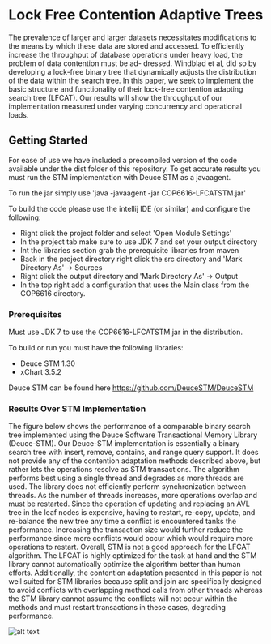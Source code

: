 # Lock Free Contention Adaptive Trees

The prevalence of larger and larger datasets necessitates modifications to the means
by which these data are stored and accessed.  To efficiently increase the throughput
of database operations under heavy load, the problem of data contention must be ad-
dressed.  Windblad et al, did so by developing a lock-free binary tree that dynamically
adjusts the distribution of the data within the search tree.  In this paper, we seek to
implement the basic structure and functionality of their lock-free contention adapting
search tree (LFCAT). Our results will show the throughput of our implementation measured 
under varying concurrency and operational loads.

## Getting Started

For ease of use we have included a precompiled version of the code available under 
the dist folder of this repository. To get accurate results you must run the STM implementation with Deuce STM as a 
javaagent.

To run the jar simply use 'java -javaagent <DEUCE AGENT JAR> -jar COP6616-LFCATSTM.jar'

To build the code please use the intellij IDE (or similar) and configure the following:
* Right click the project folder and select 'Open Module Settings'
* In the project tab make sure to use JDK 7 and set your output directory
* Int the libraries section grab the prerequisite libraries from maven
* Back in the project directory right click the src directory and 'Mark Directory As' -> Sources
* Right click the output directory and 'Mark Directory As' -> Output
* In the top right add a configuration that uses the Main class from the COP6616 directory.

### Prerequisites

Must use JDK 7 to use the COP6616-LFCATSTM.jar in the distribution.

To build or run you must have the following libraries:
* Deuce STM 1.30
* xChart 3.5.2

Deuce STM can be found here https://github.com/DeuceSTM/DeuceSTM

### Results Over STM Implementation
The figure below shows the performance of a comparable binary search tree implemented using the Deuce Software Transactional 
Memory Library (Deuce-STM). Our Deuce-STM implementation is essentially a binary search tree with insert, remove, contains, 
and range query support. It does not provide any of the contention adaptation methods described above, but rather lets the 
operations resolve as STM transactions. The algorithm performs best using a single thread and degrades as more threads are 
used. The library does not efficiently perform synchronization between threads. As the number of threads increases, more 
operations overlap and must be restarted. Since the operation of updating and replacing an AVL tree in the leaf nodes is 
expensive, having to restart, re-copy, update, and re-balance the new tree any time a conflict is encountered tanks the 
performance. Increasing the transaction size would further reduce the performance since more conflicts would occur which 
would require more operations to restart. Overall, STM is not a good approach for the LFCAT algorithm. The LFCAT is highly 
optimized for the task at hand and the STM library cannot automatically optimize the algorithm better than human efforts. 
Additionally, the contention adaptation presented in this paper is not well suited for STM libraries because split and join 
are specifically designed to avoid conflicts with overlapping method calls from other threads whereas the STM library cannot 
assume the conflicts will not occur within the methods and must restart transactions in these cases, degrading performance.

![alt text](https://github.com/ucfblythe/COP6616-LFCAT/blob/master/images/STM_throughput.png "STM Throughput")
